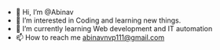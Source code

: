 - 👋 Hi, I’m @Abinav
- 👀 I’m interested in Coding and learning new things.
- 🌱 I’m currently learning Web development and IT automation
- 📫 How to reach me abinavnvp111@gmail.com

<!---
Abinav2010/Abinav2010 is a ✨ special ✨ repository because its `README.md` (this file) appears on your GitHub profile.
You can click the Preview link to take a look at your changes.
--->
